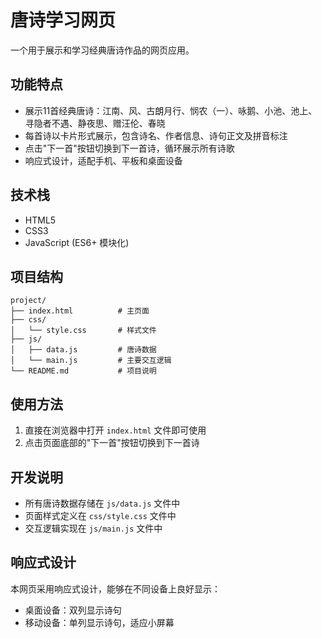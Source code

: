 # 唐诗学习网页

一个用于展示和学习经典唐诗作品的网页应用。

## 功能特点

- 展示11首经典唐诗：江南、风、古朗月行、悯农（一）、咏鹅、小池、池上、寻隐者不遇、静夜思、赠汪伦、春晓
- 每首诗以卡片形式展示，包含诗名、作者信息、诗句正文及拼音标注
- 点击"下一首"按钮切换到下一首诗，循环展示所有诗歌
- 响应式设计，适配手机、平板和桌面设备

## 技术栈

- HTML5
- CSS3
- JavaScript (ES6+ 模块化)

## 项目结构

```
project/
├── index.html          # 主页面
├── css/
│   └── style.css       # 样式文件
├── js/
│   ├── data.js         # 唐诗数据
│   └── main.js         # 主要交互逻辑
└── README.md           # 项目说明
```

## 使用方法

1. 直接在浏览器中打开 `index.html` 文件即可使用
2. 点击页面底部的"下一首"按钮切换到下一首诗

## 开发说明

- 所有唐诗数据存储在 `js/data.js` 文件中
- 页面样式定义在 `css/style.css` 文件中
- 交互逻辑实现在 `js/main.js` 文件中

## 响应式设计

本网页采用响应式设计，能够在不同设备上良好显示：
- 桌面设备：双列显示诗句
- 移动设备：单列显示诗句，适应小屏幕